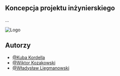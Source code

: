 
## Koncepcja projektu inżynierskiego
...

![Logo](https://www.ukw.edu.pl/img/ukw.svg)


## Autorzy

- [@Kuba Kordella](https://github.com/saulgoodman20)
- [@Wiktor Kozakowski](https://github.com/WukerDev)
- [@Władysław Liegmanowski](https://github.com/)


